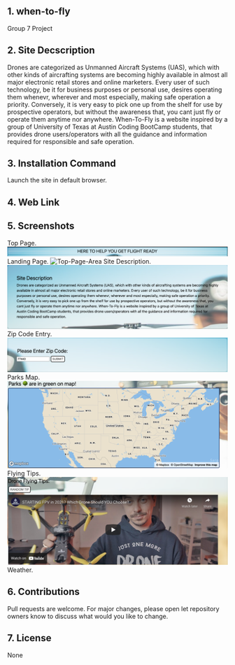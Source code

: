 ## 1. when-to-fly
Group 7 Project

## 2. Site Decscription
Drones are categorized as Unmanned Aircraft Systems (UAS), which with other kinds of aircrafting  systems are becoming highly available in almost all major electronic retail stores and online marketers. Every user of such technology, be it for business purposes or personal use, desires operating them whenevr, wherever and most especially, making safe operation a priority. Conversely, it is very easy to pick one up from the shelf for use by prospective operators, but without the awareness that, you cant just fly or operate them anytime nor anywhere.
When-To-Fly is a website inspired by a group of University of Texas at Austin Coding BootCamp students, that provides drone users/operators with all the guidance and information required for responsible and safe operation.

## 3. Installation Command
Launch the site in default browser.

## 4. Web Link


## 5. Screenshots
Top Page.
![Top-Page-Area](./assets/images/top-page.png?raw=true "Top-Page-Area")
Landing Page.
![Top-Page-Area](./assets/images/main-landing-page.png?raw=true "Top-Page-Area")
Site Description.
![Top-Page-Area](./assets/images/site-description.png?raw=true "Top-Page-Area")
Zip Code Entry.
![Top-Page-Area](./assets/images/zip-code-entry.png?raw=true "Top-Page-Area")
Parks Map.
![Top-Page-Area](./assets/images/parks-map.png?raw=true "Top-Page-Area")
Flying Tips.
![Top-Page-Area](./assets/images/flying-tips.png?raw=true "Top-Page-Area")
Weather.



## 6. Contributions
Pull requests are welcome. For major changes, please open let repository owners know to discuss what would you like to change.

## 7. License
None





